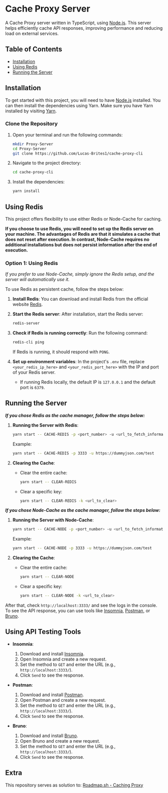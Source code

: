 # Cache Proxy Server

A Cache Proxy server written in TypeScript, using [Node.js](https://nodejs.org/). This server helps efficiently cache API responses, improving performance and reducing load on external services.

## Table of Contents

- [Installation](#installation)
- [Using Redis](#using-redis)
- [Running the Server](#running-the-server)

## Installation

To get started with this project, you will need to have [Node.js](https://nodejs.org/) installed. You can then install the dependencies using Yarn. Make sure you have Yarn installed by visiting [Yarn](https://classic.yarnpkg.com/lang/en/).

### Clone the Repository

1. Open your terminal and run the following commands:

    ```bash
    mkdir Proxy-Server
    cd Proxy-Server
    git clone https://github.com/Lucas-Brites1/cache-proxy-cli
    ```

2. Navigate to the project directory:

    ```bash
    cd cache-proxy-cli
    ```

3. Install the dependencies:

    ```bash
    yarn install
    ```

## Using Redis

This project offers flexibility to use either Redis or Node-Cache for caching.

**If you choose to use Redis, you will need to set up the Redis server on your machine. The advantages of Redis are that it simulates a cache that does not reset after execution. In contrast, Node-Cache requires no additional installations but does not persist information after the end of execution.**

### Option 1: Using Redis

*If you prefer to use Node-Cache, simply ignore the Redis setup, and the server will automatically use it.*

To use Redis as persistent cache, follow the steps below:

1. **Install Redis**: You can download and install Redis from the official website [Redis](https://redis.io/).

2. **Start the Redis server**: After installation, start the Redis server:

    ```bash
    redis-server
    ```

3. **Check if Redis is running correctly**: Run the following command:

    ```bash
    redis-cli ping
    ```

    If Redis is running, it should respond with `PONG`.

4. **Set up environment variables**: In the project's `.env` file, replace `<your_redis_ip_here>` and `<your_redis_port_here>` with the IP and port of your Redis server.

    - If running Redis locally, the default IP is `127.0.0.1` and the default port is `6379`.

## Running the Server

***If you chose Redis as the cache manager, follow the steps below:***

1. **Running the Server with Redis**:

    ```bash
    yarn start -- CACHE-REDIS -p <port_number> -u <url_to_fetch_information>
    ```

    Example:

    ```bash
    yarn start -- CACHE-REDIS -p 3333 -u https://dummyjson.com/test
    ```

2. **Clearing the Cache**:
   - Clear the entire cache:

     ```bash
     yarn start -- CLEAR-REDIS
     ```

   - Clear a specific key:

     ```bash
     yarn start -- CLEAR-REDIS -k <url_to_clear>
     ```

***If you chose Node-Cache as the cache manager, follow the steps below:***

1. **Running the Server with Node-Cache**:

    ```bash
    yarn start -- CACHE-NODE -p <port_number> -u <url_to_fetch_information>
    ```

    Example:

    ```bash
    yarn start -- CACHE-NODE -p 3333 -u https://dummyjson.com/test
    ```

2. **Clearing the Cache**:
   - Clear the entire cache:

     ```bash
     yarn start -- CLEAR-NODE
     ```

   - Clear a specific key:

     ```bash
     yarn start -- CLEAR-NODE -k <url_to_clear>
     ```

After that, check `http://localhost:3333/` and see the logs in the console. To see the API response, you can use tools like [Insomnia](https://insomnia.rest/), [Postman](https://www.postman.com/), or [Bruno](https://www.usebruno.com/).

## Using API Testing Tools

- **Insomnia**:
    1. Download and install [Insomnia](https://insomnia.rest/download).
    2. Open Insomnia and create a new request.
    3. Set the method to `GET` and enter the URL (e.g., `http://localhost:3333/`).
    4. Click `Send` to see the response.

- **Postman**:
    1. Download and install [Postman](https://www.postman.com/downloads/).
    2. Open Postman and create a new request.
    3. Set the method to `GET` and enter the URL (e.g., `http://localhost:3333/`).
    4. Click `Send` to see the response.

- **Bruno**:
    1. Download and install [Bruno](https://www.usebruno.com/download).
    2. Open Bruno and create a new request.
    3. Set the method to `GET` and enter the URL (e.g., `http://localhost:3333/`).
    4. Click `Send` to see the response.
 
## Extra
This repository serves as solution to: [Roadmap.sh - Caching Proxy](https://roadmap.sh/projects/caching-server)
